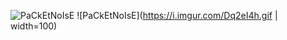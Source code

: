 ![PaCkEtNoIsE](https://i.imgur.com/Qef5xHU.gif)
![PaCkEtNoIsE](https://i.imgur.com/Dq2eI4h.gif | width=100)

